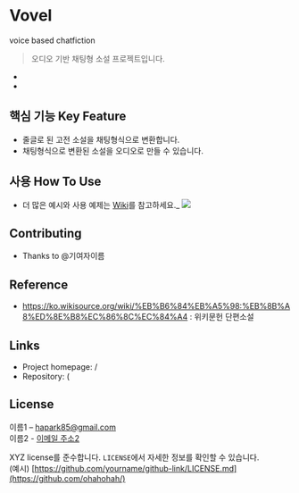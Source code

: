 # Vovel
voice based chatfiction

> 오디오 기반 채팅형 소설 프로젝트입니다. 
- 
-  

## 핵심 기능  Key Feature
- 줄글로 된 고전 소설을 채팅형식으로 변환합니다. 
- 채팅형식으로 변환된 소설을 오디오로 만들 수 있습니다. 

## 사용 How To Use
- 더 많은 예시와 사용 예제는 [Wiki](wiki)를 참고하세요._
![](header.png)

## Contributing
- Thanks to @기여자이름

## Reference
- https://ko.wikisource.org/wiki/%EB%B6%84%EB%A5%98:%EB%8B%A8%ED%8E%B8%EC%86%8C%EC%84%A4 : 위키문헌 단편소설 

## Links
- Project homepage: /
- Repository: (

## License
이름1 – [hapark85@gmail.com](mailto:hapark85@gmail.com)  
이름2 - [이메일 주소2](mailto:이메일주소@example.com)  

XYZ license를 준수합니다. ``LICENSE``에서 자세한 정보를 확인할 수 있습니다.  
(예시) [https://github.com/yourname/github-link/LICENSE.md](https://github.com/ohahohah/)
